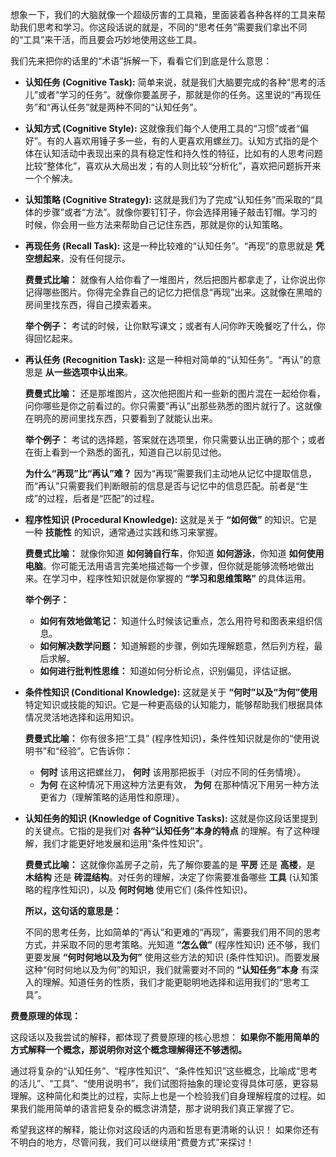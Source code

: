 
想象一下，我们的大脑就像一个超级厉害的工具箱，里面装着各种各样的工具来帮助我们思考和学习。你这段话说的就是，不同的“思考任务”需要我们拿出不同的“工具”来干活，而且要会巧妙地使用这些工具。

我们先来把你的话里的“术语”拆解一下，看看它们到底是什么意思：

- **认知任务 (Cognitive Task):** 简单来说，就是我们大脑要完成的各种“思考的活儿”或者“学习的任务”。就像你要盖房子，那就是你的任务。这里说的“再现任务”和“再认任务”就是两种不同的“认知任务”。
    
- **认知方式 (Cognitive Style):** 这就像我们每个人使用工具的“习惯”或者“偏好”。有的人喜欢用锤子多一些，有的人更喜欢用螺丝刀。认知方式指的是个体在认知活动中表现出来的具有稳定性和持久性的特征，比如有的人思考问题比较“整体化”，喜欢从大局出发；有的人则比较“分析化”，喜欢把问题拆开来一个个解决。
    
- **认知策略 (Cognitive Strategy):** 这就是我们为了完成“认知任务”而采取的“具体的步骤”或者“方法”。就像你要钉钉子，你会选择用锤子敲击钉帽。学习的时候，你会用一些方法来帮助自己记住东西，那就是你的认知策略。
    
- **再现任务 (Recall Task):** 这是一种比较难的“认知任务”。“再现”的意思就是 **凭空想起来**，没有任何提示。
    
    **费曼式比喻：** 就像有人给你看了一堆图片，然后把图片都拿走了，让你说出你记得哪些图片。你得完全靠自己的记忆力把信息“再现”出来。这就像在黑暗的房间里找东西，得自己摸索着来。
    
    **举个例子：** 考试的时候，让你默写课文；或者有人问你昨天晚餐吃了什么，你得回忆起来。
    
- **再认任务 (Recognition Task):** 这是一种相对简单的“认知任务”。“再认”的意思是 **从一些选项中认出来**。
    
    **费曼式比喻：** 还是那堆图片，这次他把图片和一些新的图片混在一起给你看，问你哪些是你之前看过的。你只需要“再认”出那些熟悉的图片就行了。这就像在明亮的房间里找东西，只要看到了就能认出来。
    
    **举个例子：** 考试的选择题，答案就在选项里，你只需要认出正确的那个；或者在街上看到一个熟悉的面孔，知道自己以前见过他。
    
    **为什么“再现”比“再认”难？** 因为“再现”需要我们主动地从记忆中提取信息，而“再认”只需要我们判断眼前的信息是否与记忆中的信息匹配。前者是“生成”的过程，后者是“匹配”的过程。
    
- **程序性知识 (Procedural Knowledge):** 这就是关于 **“如何做”** 的知识。它是一种 **技能性** 的知识，通常通过实践和练习来掌握。
    
    **费曼式比喻：** 就像你知道 **如何骑自行车**，你知道 **如何游泳**，你知道 **如何使用电脑**。你可能无法用语言完美地描述每一个步骤，但你就是能够流畅地做出来。在学习中，程序性知识就是你掌握的 **“学习和思维策略”** 的具体运用。
    
    **举个例子：**
    
    - **如何有效地做笔记：** 知道什么时候该记重点，怎么用符号和图表来组织信息。
    - **如何解决数学问题：** 知道解题的步骤，例如先理解题意，然后列方程，最后求解。
    - **如何进行批判性思维：** 知道如何分析论点，识别偏见，评估证据。
- **条件性知识 (Conditional Knowledge):** 这就是关于 **“何时”以及“为何”使用** 特定知识或技能的知识。它是一种更高级的认知能力，能够帮助我们根据具体情况灵活地选择和运用知识。
    
    **费曼式比喻：** 你有很多把“工具” (程序性知识)，条件性知识就是你的“使用说明书”和“经验”。它告诉你：
    
    - **何时** 该用这把螺丝刀， **何时** 该用那把扳手（对应不同的任务情境）。
    - **为何** 在这种情况下用这种方法更有效， **为何** 在那种情况下用另一种方法更省力（理解策略的适用性和原理）。
- **认知任务的知识 (Knowledge of Cognitive Tasks):** 这就是你这段话里提到的关键点。它指的是我们对 **各种“认知任务”本身的特点** 的理解。有了这种理解，我们才能更好地发展和运用“条件性知识”。
    
    **费曼式比喻：** 这就像你盖房子之前，先了解你要盖的是 **平房** 还是 **高楼**，是 **木结构** 还是 **砖混结构**。对任务的理解，决定了你需要准备哪些 **工具** (认知策略的程序性知识)，以及 **何时何地** 使用它们 (条件性知识)。
    
    **所以，这句话的意思是：**
    
    不同的思考任务，比如简单的“再认”和更难的“再现”，需要我们用不同的思考方式，并采取不同的思考策略。光知道 **“怎么做”** (程序性知识) 还不够，我们更要发展 **“何时何地以及为何”** 使用这些方法的知识 (条件性知识)。而要发展这种“何时何地以及为何”的知识，我们就需要对不同的 **“认知任务”本身** 有深入的理解。知道任务的性质，我们才能更聪明地选择和运用我们的“思考工具”。
    

**费曼原理的体现：**

这段话以及我尝试的解释，都体现了费曼原理的核心思想： **如果你不能用简单的方式解释一个概念，那说明你对这个概念理解得还不够透彻。**

通过将复杂的“认知任务”、“程序性知识”、“条件性知识”这些概念，比喻成“思考的活儿”、“工具”、“使用说明书”，我们试图将抽象的理论变得具体可感，更容易理解。这种简化和类比的过程，实际上也是一个检验我们自身理解程度的过程。如果我们能用简单的语言把复杂的概念讲清楚，那才说明我们真正掌握了它。

希望我这样的解释，能让你对这段话的内涵和哲思有更清晰的认识！ 如果你还有不明白的地方，尽管问我，我们可以继续用“费曼方式”来探讨！